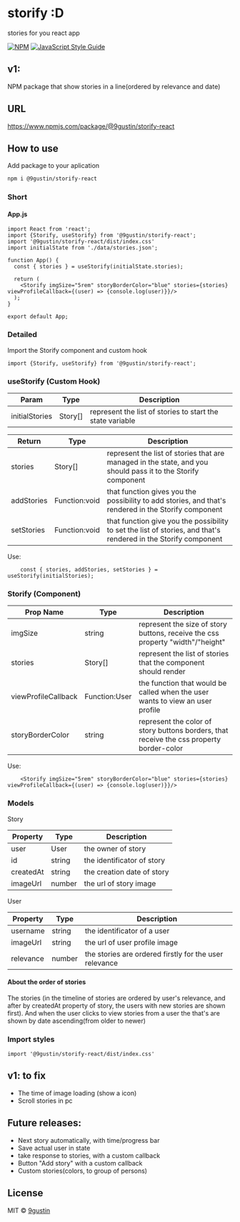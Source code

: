 # storify :D

stories for you react app

[![NPM](https://img.shields.io/npm/v/storify.svg)](https://www.npmjs.com/package/storify) [![JavaScript Style Guide](https://img.shields.io/badge/code_style-standard-brightgreen.svg)](https://standardjs.com)

## v1:

NPM package that show stories in a line(ordered by relevance and date)

## URL

https://www.npmjs.com/package/@9gustin/storify-react

## How to use

Add package to your aplication

```bash
npm i @9gustin/storify-react
```

### Short

#### App.js

```JSX
import React from 'react';
import {Storify, useStorify} from '@9gustin/storify-react';
import '@9gustin/storify-react/dist/index.css'
import initialState from './data/stories.json';

function App() {
  const { stories } = useStorify(initialState.stories);

  return (
    <Storify imgSize="5rem" storyBorderColor="blue" stories={stories} viewProfileCallback={(user) => {console.log(user)}}/>
  );
}

export default App;
```

### Detailed

Import the Storify component and custom hook

```JSX
import {Storify, useStorify} from '@9gustin/storify-react';
```

### useStorify (Custom Hook)

| Param          | Type    | Description                                               |
| -------------- | ------- | --------------------------------------------------------- |
| initialStories | Story[] | represent the list of stories to start the state variable |

| Return     | Type          | Description                                                                                                     |
| ---------- | ------------- | --------------------------------------------------------------------------------------------------------------- |
| stories    | Story[]       | represent the list of stories that are managed in the state, and you should pass it to the Storify component    |
| addStories | Function:void | that function gives you the possibility to add stories, and that's rendered in the Storify component            |
| setStories | Function:void | that function give you the possibility to set the list of stories, and that's rendered in the Storify component |

Use:

```JSX
    const { stories, addStories, setStories } = useStorify(initialStories);
```

### Storify (Component)

| Prop Name           | Type          | Description                                                                              |
| ------------------- | ------------- | ---------------------------------------------------------------------------------------- |
| imgSize             | string        | represent the size of story buttons, receive the css property "width"/"height"           |
| stories             | Story[]       | represent the list of stories that the component should render                           |
| viewProfileCallback | Function:User | the function that would be called when the user wants to view an user profile            |
| storyBorderColor    | string        | represent the color of story buttons borders, that receive the css property border-color |

Use:

```JSX
    <Storify imgSize="5rem" storyBorderColor="blue" stories={stories} viewProfileCallback={(user) => {console.log(user)}}/>
```

### Models

Story

| Property  | Type   | Description                |
| --------- | ------ | -------------------------- |
| user      | User   | the owner of story         |
| id        | string | the identificator of story |
| createdAt | string | the creation date of story |
| imageUrl  | number | the url of story image     |

User

| Property  | Type   | Description                                            |
| --------- | ------ | ------------------------------------------------------ |
| username  | string | the identificator of a user                            |
| imageUrl  | string | the url of user profile image                          |
| relevance | number | the stories are ordered firstly for the user relevance |

#### About the order of stories
The stories (in the timeline of stories are ordered by user's relevance, and after by createdAt property of story, the users with new stories are shown first). And when the user clicks to view stories from a user the that's are shown by date ascending(from older to newer)

### Import styles

```JSX
import '@9gustin/storify-react/dist/index.css'
```


## v1: to fix
- The time of image loading (show a icon)
- Scroll stories in pc

## Future releases:

- Next story automatically, with time/progress bar
- Save actual user in state
- take response to stories, with a custom callback
- Button "Add story" with a custom callback
- Custom stories(colors, to group of persons)

## License

MIT © [9gustin](https://github.com/9gustin)
